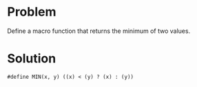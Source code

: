 # Problem
Define a macro function that returns the minimum of two values.
# Solution
```
#define MIN(x, y) ((x) < (y) ? (x) : (y))
```
